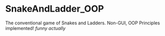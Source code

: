 # SnakeAndLadder_OOP
The conventional game of Snakes and Ladders. Non-GUI, OOP Principles implemented! *funny actually*
